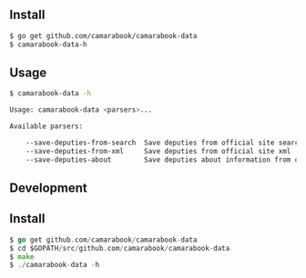 ## Install

``` bash
$ go get github.com/camarabook/camarabook-data
$ camarabook-data-h
```

## Usage

``` bash
$ camarabook-data -h

Usage: camarabook-data <parsers>...

Available parsers:

    --save-deputies-from-search  Save deputies from official site search
    --save-deputies-from-xml     Save deputies from official site xml
    --save-deputies-about        Save deputies about information from official site
```




## Development

## Install

``` go
$ go get github.com/camarabook/camarabook-data
$ cd $GOPATH/src/github.com/camarabook/camarabook-data
$ make
$ ./camarabook-data -h
```
